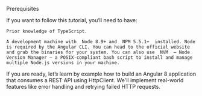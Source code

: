 Prerequisites

If you want to follow this tutorial, you’ll need to have:

    Prior knowledge of TypeScript.
    
    A development machine with  Node 8.9+ and  NPM 5.5.1+  installed. Node is required by the Angular CLI. You can head to the official website and grab the binaries for your system. You can also use  NVM  — Node Version Manager — a POSIX-compliant bash script to install and manage multiple Node.js versions in your machine.

If you are ready, let’s learn by example how to build an Angular 8 application that consumes a REST API using HttpClient. We'll implement real-world features like error handling and retrying failed HTTP requests.